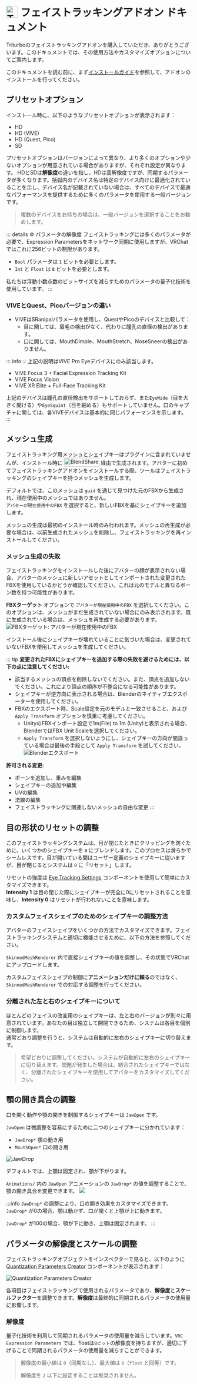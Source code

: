 # <img src="/triturbo_logo.png" alt="Triturbo" style="width: 32px; height: 32px; vertical-align: -4px; display: inline;"/> フェイストラッキングアドオン ドキュメント

Triturboのフェイストラッキングアドオンを購入していただき、ありがとうございます。このドキュメントでは、その使用方法やカスタマイズオプションについてご案内します。

このドキュメントを読む前に、まず[インストールガイド](./installation-guide)を参照して、アドオンのインストールを行ってください。

## プリセットオプション
インストール時に、以下のようなプリセットオプションが表示されます：
- HD
- HD (VIVE)
- HD (Quest, Pico)
- SD

プリセットオプションはバージョンによって異なり、より多くのオプションや少ないオプションが用意されている場合がありますが、それぞれ設定が異なります。
HDとSDは**解像度**の違いを指し、HDは高解像度ですが、同期するパラメータが多くなります。括弧内のデバイス名は特定のデバイス向けに最適化されていることを示し、デバイス名が記載されていない場合は、すべてのデバイスで最適なパフォーマンスを提供するために多くのパラメータを使用する一般バージョンです。
> 複数のデバイスをお持ちの場合は、一般バージョンを選択することをお勧めします。

::: details ⚙ パラメータの解像度
フェイストラッキングには多くのパラメータが必要で、Expression Parametersをネットワーク同期に使用しますが、VRChatではこれに256ビットの制限があります。  
- `Bool` パラメータは `1` ビットを必要とします。  
- `Int` と `Float` は `8` ビットを必要とします。

私たちは浮動小数点数のビットサイズを減らすためのパラメータの量子化技術を使用しています。
:::

### VIVEとQuest、Picoバージョンの違い
- VIVEはSRanipalパラメータを使用し、QuestやPicoのデバイスと比較して：
  - 目に関しては、眉毛の検出がなく、代わりに瞳孔の直径の検出があります。
  - 口に関しては、MouthDimple、MouthStretch、NoseSneerの検出がありません。

::: info 💡 上記の説明はVIVE Pro Eyeデバイスにのみ該当します。
- VIVE Focus 3 + Facial Expression Tracking Kit
- VIVE Focus Vision
- VIVE XR Elite + Full-Face Tracking Kit

上記のデバイスは瞳孔の直径検出をサポートしておらず、また`EyeWide`（目を大きく開ける）や`EyeSquint`（目を細める）もサポートしていません。口のキャプチャに関しては、各VIVEデバイスは基本的に同じパフォーマンスを示します。
:::

## メッシュ生成
フェイストラッキング用メッシュとシェイプキーはプラグインに含まれていませんが、インストール時に [<img src="/blendshare.png" alt="BlendShare" style="width: 96px; height: 24px; vertical-align: -5px; display: inline;"/>](./blendshare) 経由で生成されます。アバターに初めてフェイストラッキングアドオンをインストールする際、ツールはフェイストラッキングのシェイプキーを持つメッシュを生成します。

デフォルトでは、このメッシュは `guid` を通じて見つけた元のFBXから生成され、現在使用中のメッシュではありません。\
`アバターが現在使用中のFBX` を選択すると、新しいFBXを基にシェイプキーを追加します。

メッシュの生成は最初のインストール時のみ行われます。メッシュの再生成が必要な場合は、以前生成されたメッシュを削除し、フェイストラッキングを再インストールしてください。

### メッシュ生成の失敗
フェイストラッキングをインストールした後にアバターの顔が表示されない場合、アバターのメッシュに新しいアセットとしてインポートされた変更されたFBXを使用しているかどうか確認してください。これは元のモデルと異なるボーン数を持つ可能性があります。

**FBXターゲット** オプションで `アバターが現在使用中のFBX` を選択してください。このオプションは、メッシュがまだ生成されていない場合にのみ表示されます。既に生成されている場合は、メッシュを再生成する必要があります。
![FBXターゲット: アバターが現在使用中のFBX](./assets/fbx_target.png)

インストール後にシェイプキーが壊れていることに気づいた場合は、変更されていないFBXを使用してメッシュを生成してください。

::: tip
**変更されたFBXにシェイプキーを追加する際の失敗を避けるためには、以下の点に注意してください:**

- 該当するメッシュの頂点を削除しないでください。また、頂点を追加しないでください。これにより頂点の順序が不整合になる可能性があります。
- シェイプキーが逆方向に表示される場合は、Blenderのネイティブエクスポーターを使用してください。
- FBXのエクスポート時、Scale設定を元のモデルと一致させること、および `Apply Transform` オプションを慎重に考慮してください。
  - UnityのFBXインポート設定で1m(File) to 1m (Unity)と表示される場合、BlenderではFBX Unit Scaleを選択してください。
  - `Apply Transform` を選択しないようにし、シェイプキーの方向が間違っている場合は最後の手段として `Apply Transform` を試してください。
    ![Blenderエクスポート](/blender_fbx_export_transform.png)

**許可される変更:**
- ボーンを追加し、重みを編集
- シェイプキーの追加や編集
- UVの編集
- 法線の編集
- フェイストラッキングに関連しないメッシュの自由な変更
:::

## 目の形状のリセットの調整
このフェイストラッキングシステムは、目が閉じたときにクリッピングを防ぐために、いくつかのシェイプキーを `0` にブレンドします。このプロセスは滑らかでシームレスです。目が開いている間はユーザー定義のシェイプキーに従いますが、目が閉じるとシステムは `0` に「リセット」します。

リセットの強度は [Eye Tracking Settings](./eye-tracking-settings) コンポーネントを使用して簡単にカスタマイズできます。\
**Intensity 1** は目の閉じた際にシェイプキーが完全に0にリセットされることを意味し、**Intensity 0** はリセットが行われないことを意味します。

### カスタムフェイスシェイプのためのシェイプキーの調整方法
アバターのフェイスシェイプをいくつかの方法でカスタマイズできます。フェイストラッキングシステムと適切に機能させるために、以下の方法を参照してください。

`SkinnedMeshRenderer` 内で直接シェイプキーの値を調整し、その状態でVRChatにアップロードします。

カスタムフェイスシェイプの制御に**アニメーションだけに頼る**のではなく、`SkinnedMeshRenderer` での対応する調整を行ってください。

### 分離された左と右のシェイプキーについて
ほとんどのフェイスの改変用のシェイプキーは、左と右のバージョンが別々に用意されています。あなたの目は独立して開閉できるため、システムは各目を個別に制御します。\
通常どおり調整を行うと、システムは自動的に左右のシェイプキーに切り替えます。

> 希望どおりに調整してください。システムが自動的に左右のシェイプキーに切り替えます。問題が発生した場合は、結合されたシェイプキーではなく、分離されたシェイプキーを使用してアバターをカスタマイズしてください。

## 顎の開き具合の調整
口を開く動作や顎の開きを制御するシェイプキーは `JawOpen` です。

`JawOpen` は微調整を容易にするために二つのシェイプキーに分かれています：

- `JawDrop*` 顎の動き用
- `MouthOpen*` 口の開き用

![JawDrop](/jawdrop_mouthopen_compare.jpg)

デフォルトでは、上顎は固定され、顎が下がります。

`Animations/` 内の `JawOpen` アニメーションの `JawDrop*` の値を調整することで、顎の開き具合を変更できます。
![](/jaw_open.png)

:::info
`JawDrop*` の調整により、口の開き効果をカスタマイズできます。`JawDrop*` が0の場合、顎は動かず、口が開くと上顎が上に動きます。

`JawDrop*` が100の場合、顎が下に動き、上顎は固定されます。
:::

## パラメータの解像度とスケールの調整
フェイストラッキングオブジェクトをインスペクターで見ると、以下のように [Quantization Parameters Creator](./quantization-parameters-creator) コンポーネントが表示されます：

![Quantization Parameters Creator](/qpc.png)

各項目はフェイストラッキングで使用されるパラメータであり、**解像度**と**スケールファクター**を調整できます。**解像度**は最終的に同期されるパラメータの使用量に影響します。

### 解像度
量子化技術を利用して同期されるパラメータの使用量を減らしています。`VRC Expression Parameters` では、floatは`8ビット`の解像度を持ちますが、適切に下げることで同期されるパラメータの使用量を減らすことができます。

> 解像度の最小値は `0`（同期なし）、最大値は `8`（`float` と同等）です。
>
> 解像度を `2` 以下に設定することは推奨されません。